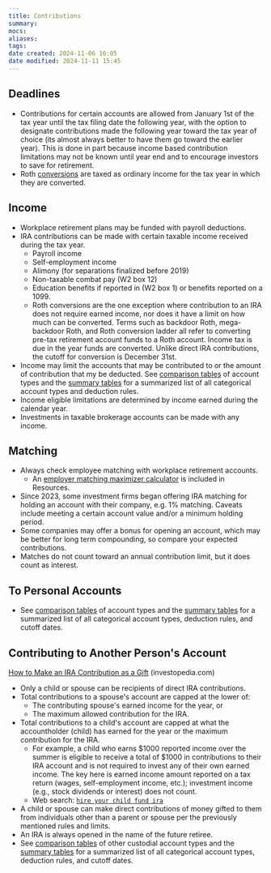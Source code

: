 ```yaml
---
title: Contributions
summary: 
mocs: 
aliases: 
tags: 
date created: 2024-11-06 16:05
date modified: 2024-11-11 15:45
---
```

## Deadlines
- Contributions for certain accounts are allowed from January 1st of the tax year until the tax filing date the following year, with the option to designate contributions made the following year toward the tax year of choice (its almost always better to have them go toward the earlier year). This is done in part because income based contribution limitations may not be known until year end and to encourage investors to save for retirement.
- Roth [conversions](../accounts/rollovers-conversions.md)<!-- #internal_link --> are taxed as ordinary income for the tax year in which they are converted.
## Income
- Workplace retirement plans may be funded with payroll deductions.
- IRA contributions can be made with certain taxable income received during the tax year.
	- Payroll income
	- Self-employment income
	- Alimony (for separations finalized before 2019)
	- Non-taxable combat pay (W2 box 12)
	- Education benefits if reported in (W2 box 1) or benefits reported on a 1099.
	- Roth conversions are the one exception where contribution to an IRA does not require earned income, nor does it have a limit on how much can be converted. Terms such as backdoor Roth, mega-backdoor Roth, and Roth conversion ladder all refer to converting pre-tax retirement account funds to a Roth account. Income tax is due in the year funds are converted. Unlike direct IRA contributions, the cutoff for conversion is December 31st.
- Income may limit the accounts that may be contributed to or the amount of contribution that my be deducted. See [comparison tables](../accounts/types.md)<!-- #internal_link --> of account types and the [summary tables](../accounts/contribution-and-deductibility-summaries.md)<!-- #internal_link --> for a summarized list of all categorical account types and deduction rules.
- Income eligible limitations are determined by income earned during the calendar year.
- Investments in taxable brokerage accounts can be made with any income.
## Matching
- Always check employee matching with workplace retirement accounts.
	- An [employer matching maximizer calculator](../resources/tools.md#401k%20maximizer%20calculator)<!-- #internal_anchor_link --> is included in Resources.
- Since 2023, some investment firms began offering IRA matching for holding an account with their company, e.g. 1% matching. Caveats include meeting a certain account value and/or a minimum holding period.
- Some companies may offer a bonus for opening an account, which may be better for long term compounding, so compare your expected contributions.
- Matches do not count toward an annual contribution limit, but it does count as interest.
## To Personal Accounts
- See [comparison tables](../accounts/types.md)<!-- #internal_link --> of account types and the [summary tables](../accounts/contribution-and-deductibility-summaries.md)<!-- #internal_link --> for a summarized list of all categorical account types, deduction rules, and cutoff dates.
## Contributing to Another Person's Account
 [How to Make an IRA Contribution as a Gift](https://www.investopedia.com/how-to-make-an-ira-contribution-as-a-gift-5205157) (investopedia.com)
 
 - Only a child or spouse can be recipients of direct IRA contributions.
 - Total contributions to a spouse's account are capped at the lower of:
	 - The contributing spouse's earned income for the year, or
	 - The maximum allowed contribution for the IRA.
 - Total contributions to a child's account are capped at what the accountholder (child) has earned for the year or the maximum contribution for the IRA.
	 - For example, a child who earns $1000 reported income over the summer is eligible to receive a total of $1000 in contributions to their IRA account and is not required to invest any of their own earned income. The key here is earned income amount reported on a tax return (wages, self-employment income, etc.); investment income (e.g., stock dividends or interest) does not count.
	 - Web search: [`hire your child fund ira`](https://www.google.com/search?sca_esv=16785a0985ba4fc4&q=hire+your+child+fund+ira&spell=1&sa=X&ved=2ahUKEwjRlpmj7tiKAxUCDTQIHRvcCvEQBSgAegQIDxAB&biw=1920&bih=1027)
 - A child or spouse can make direct contributions of money gifted to them from individuals other than a parent or spouse per the previously mentioned rules and limits.
 - An IRA is always opened in the name of the future retiree.
 - See [comparison tables](../accounts/types.md)<!-- #internal_link --> of other custodial account types and the [summary tables](../accounts/contribution-and-deductibility-summaries.md)<!-- #internal_link --> for a summarized list of all categorical account types, deduction rules, and cutoff dates.
